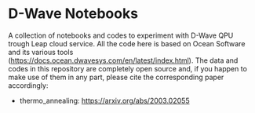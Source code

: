 # D-Wave Notebooks
A collection of notebooks and codes to experiment with D-Wave QPU trough Leap cloud service.
All the code here is based on Ocean Software and its various tools (https://docs.ocean.dwavesys.com/en/latest/index.html).
The data and codes in this repository are completely open source and, if you happen to make use of them in any part, please cite the corresponding paper accordingly:

- thermo_annealing: https://arxiv.org/abs/2003.02055
